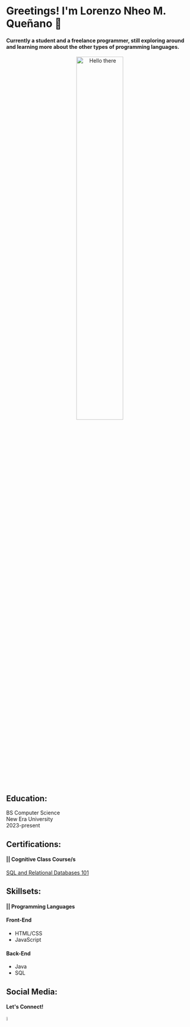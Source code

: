 <h1>Greetings! I'm Lorenzo Nheo M. Queñano 👋</h1>
<h4>Currently a student and a freelance programmer, still exploring around and learning more about the other types of programming languages.</h4>
<p align="center">
<img src="https://ds6br8f5qp1u2.cloudfront.net/blog/wp-content/uploads/2015/12/funny-cat-year2015-web-dev.gif?x99741" alt="Hello there" width="50%" height="50%">
</p>

<h2>Education:</h2>
BS Computer Science</br>
New Era University</br>
2023-present</br>

<h2>Certifications:</h2>
<h4>|| Cognitive Class Course/s</h4>
<a href="https://courses.cognitiveclass.ai/certificates/affe1f6bd68c4e1cafc87bf22bbb135f">SQL and Relational Databases 101</a></br>

<h2>Skillsets:</h2>
<h4>|| Programming Languages</h4>
<h4> Front-End </h4>
<ul>
   <li> HTML/CSS </li>
   <li> JavaScript </li>
</ul>
<h4> Back-End </h4>
<ul>
   <li> Java </li>
   <li> SQL </li>
</ul>

<h2>Social Media:</h2>
<h4>Let's Connect!</h4>
<a href="https://www.linkedin.com/in/lnmquenano/"><img src="https://play-lh.googleusercontent.com/dWGBdDzI8mxlZqXT3qBt4eWmCaWLq-OXfZYea1hu6ODmMj1cLIeQak6Gsecn4zJoflE-" width="5% height="5%"></a>
